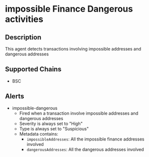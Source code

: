 # impossible Finance Dangerous activities

## Description

This agent detects transactions involving impossible addresses and dangerous addresses

## Supported Chains

- BSC

## Alerts

- impossible-dangerous
  - Fired when a transaction involve impossible addresses and dangerous addresses
  - Severity is always set to "High"
  - Type is always set to "Suspicious"
  - Metadata contains:
    - `impossibleAddresses`: All the impossible finance addresses involved
    - `dangerousAddresses`: All the dangerous addresses involved
